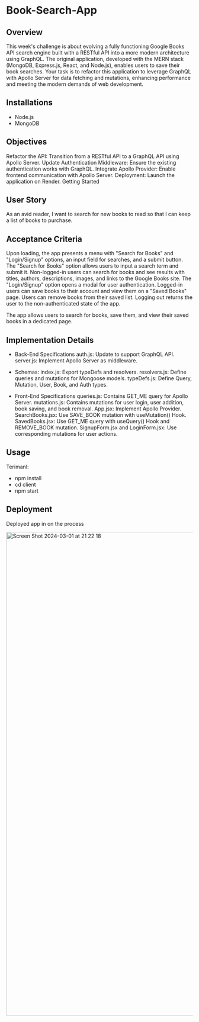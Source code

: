 # Book-Search-App

## Overview

This week's challenge is about evolving a fully functioning Google Books API search engine built with a RESTful API into a more modern architecture using GraphQL. The original application, developed with the MERN stack (MongoDB, Express.js, React, and Node.js), enables users to save their book searches. Your task is to refactor this application to leverage GraphQL with Apollo Server for data fetching and mutations, enhancing performance and meeting the modern demands of web development.


## Installations

- Node.js
- MongoDB


## Objectives

Refactor the API: Transition from a RESTful API to a GraphQL API using Apollo Server.
Update Authentication Middleware: Ensure the existing authentication works with GraphQL.
Integrate Apollo Provider: Enable frontend communication with Apollo Server.
Deployment: Launch the application on Render.
Getting Started

## User Story
As an avid reader, I want to search for new books to read so that I can keep a list of books to purchase.

## Acceptance Criteria
Upon loading, the app presents a menu with "Search for Books" and "Login/Signup" options, an input field for searches, and a submit button.
The "Search for Books" option allows users to input a search term and submit it.
Non-logged-in users can search for books and see results with titles, authors, descriptions, images, and links to the Google Books site.
The "Login/Signup" option opens a modal for user authentication.
Logged-in users can save books to their account and view them on a "Saved Books" page.
Users can remove books from their saved list.
Logging out returns the user to the non-authenticated state of the app.

The app allows users to search for books, save them, and view their saved books in a dedicated page.

## Implementation Details

 - Back-End Specifications
auth.js: Update to support GraphQL API.
server.js: Implement Apollo Server as middleware.

- Schemas:
index.js: Export typeDefs and resolvers.
resolvers.js: Define queries and mutations for Mongoose models.
typeDefs.js: Define Query, Mutation, User, Book, and Auth types.

- Front-End Specifications
queries.js: Contains GET_ME query for Apollo Server.
mutations.js: Contains mutations for user login, user addition, book saving, and book removal.
App.jsx: Implement Apollo Provider.
SearchBooks.jsx: Use SAVE_BOOK mutation with useMutation() Hook.
SavedBooks.jsx: Use GET_ME query with useQuery() Hook and REMOVE_BOOK mutation.
SignupForm.jsx and LoginForm.jsx: Use corresponding mutations for user actions.

## Usage

Terimanl: 
- npm install
- cd client
- npm start

## Deployment
Deployed app in on the process

<img width="1307" alt="Screen Shot 2024-03-01 at 21 22 18" src="https://github.com/ajabadi/Book-Search-App/assets/145517793/cfab5e46-8ec6-4783-97a2-1f4a9206faec">

